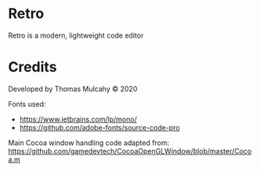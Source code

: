 # Retro
Retro is a modern, lightweight code editor

# Credits
Developed by Thomas Mulcahy © 2020

 Fonts used:
 - https://www.jetbrains.com/lp/mono/
 - https://github.com/adobe-fonts/source-code-pro

 Main Cocoa window handling code adapted from: https://github.com/gamedevtech/CocoaOpenGLWindow/blob/master/Cocoa.m